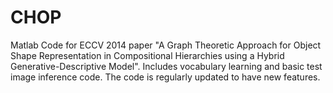 CHOP
====

Matlab Code for ECCV 2014 paper "A Graph Theoretic Approach for Object Shape Representation in Compositional Hierarchies using a Hybrid Generative-Descriptive Model". Includes vocabulary learning and basic test image inference code. The code is regularly updated to have new features.
